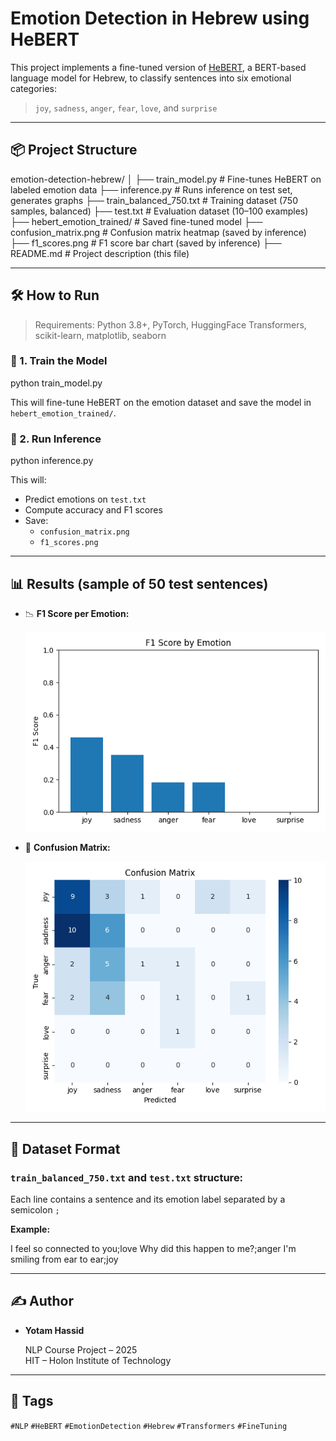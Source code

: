 # Emotion Detection in Hebrew using HeBERT

This project implements a fine-tuned version of [HeBERT](https://huggingface.co/avichr/heBERT), a BERT-based language model for Hebrew, to classify sentences into six emotional categories:

> `joy`, `sadness`, `anger`, `fear`, `love`, and `surprise`

---

## 📦 Project Structure


emotion-detection-hebrew/
│
├── train_model.py              # Fine-tunes HeBERT on labeled emotion data
├── inference.py                # Runs inference on test set, generates graphs
├── train_balanced_750.txt      # Training dataset (750 samples, balanced)
├── test.txt                    # Evaluation dataset (10–100 examples)
├── hebert_emotion_trained/     # Saved fine-tuned model
├── confusion_matrix.png        # Confusion matrix heatmap (saved by inference)
├── f1_scores.png               # F1 score bar chart (saved by inference)
├── README.md                   # Project description (this file)


---

## 🛠️ How to Run

> Requirements: Python 3.8+, PyTorch, HuggingFace Transformers, scikit-learn, matplotlib, seaborn

### 🔹 1. Train the Model

python train_model.py


This will fine-tune HeBERT on the emotion dataset and save the model in `hebert_emotion_trained/`.

### 🔹 2. Run Inference

python inference.py


This will:
- Predict emotions on `test.txt`
- Compute accuracy and F1 scores
- Save:
  - `confusion_matrix.png`
  - `f1_scores.png`

---

## 📊 Results (sample of 50 test sentences)

- 📉 **F1 Score per Emotion:**

  ![F1 Scores](f1_scores.png)

- 🔄 **Confusion Matrix:**

  ![Confusion Matrix](confusion_matrix.png)

---

## 📁 Dataset Format

### `train_balanced_750.txt` and `test.txt` structure:
Each line contains a sentence and its emotion label separated by a semicolon `;`

**Example:**

I feel so connected to you;love
Why did this happen to me?;anger
I'm smiling from ear to ear;joy


---

## ✍️ Author

- **Yotam Hassid** 

  NLP Course Project – 2025  
  HIT – Holon Institute of Technology

---

## 📌 Tags

`#NLP` `#HeBERT` `#EmotionDetection` `#Hebrew` `#Transformers` `#FineTuning`
